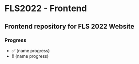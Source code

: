 # FLS2022 - Frontend
<h2 > Frontend repository for FLS 2022 Website</h2>

### Progress
- :white_check_mark: (name progress)
- :bangbang: (name progress)
